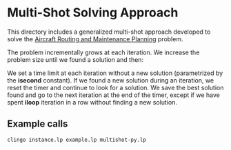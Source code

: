 # Multi-Shot Solving Approach

This directory includes a generalized multi-shot approach developed to solve the [Aircraft Routing and Maintenance Planning](https://graz.pure.elsevier.com/en/publications/an-asp-multi-shot-encoding-for-the-aircraft-routing-and-maintenan) problem.

The problem incrementally grows at each iteration. 
We increase the problem size until we found a solution and then:

We set a time limit at each iteration without a new solution (parametrized by the **isecond** constant). 
If we found a new solution during an iteration, we reset the timer and continue to look for a solution.
We save the best solution found and go to the next iteration at the end of the timer, except if we have spent **iloop** iteration in a row without finding a new solution.

## Example calls

    clingo instance.lp example.lp multishot-py.lp
